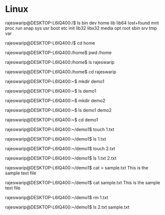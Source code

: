 # Linux

rajeswarip@DESKTOP-L6IQ400:/$ ls
bin   dev  home  lib    lib64   lost+found  mnt  proc  run   snap  sys  usr
boot  etc  init  lib32  libx32  media       opt  root  sbin  srv   tmp  var

rajeswarip@DESKTOP-L6IQ400:/$ cd home

rajeswarip@DESKTOP-L6IQ400:/home$ pwd
/home

rajeswarip@DESKTOP-L6IQ400:/home$ ls
rajeswarip

rajeswarip@DESKTOP-L6IQ400:/home$ cd rajeswarip

rajeswarip@DESKTOP-L6IQ400:~$ mkdir demo1

rajeswarip@DESKTOP-L6IQ400:~$ ls
demo1

rajeswarip@DESKTOP-L6IQ400:~$ mkdir demo2

rajeswarip@DESKTOP-L6IQ400:~$ ls
demo1  demo2

rajeswarip@DESKTOP-L6IQ400:~$ cd demo1

rajeswarip@DESKTOP-L6IQ400:~/demo1$ touch 1.txt

rajeswarip@DESKTOP-L6IQ400:~/demo1$ ls
1.txt

rajeswarip@DESKTOP-L6IQ400:~/demo1$ touch 2.txt

rajeswarip@DESKTOP-L6IQ400:~/demo1$ ls
1.txt  2.txt

rajeswarip@DESKTOP-L6IQ400:~/demo1$ cat > sample.txt
This is the sample text file

rajeswarip@DESKTOP-L6IQ400:~/demo1$ cat sample.txt
This is the sample text file

rajeswarip@DESKTOP-L6IQ400:~/demo1$ rm 1.txt

rajeswarip@DESKTOP-L6IQ400:~/demo1$ ls
2.txt  sample.txt
